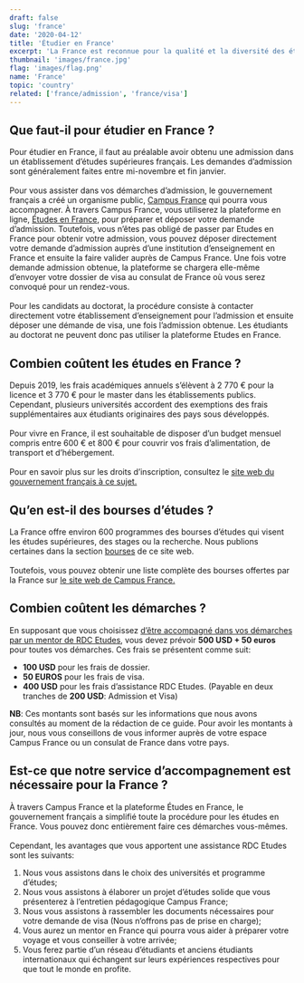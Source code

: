 ```yaml
---
draft: false
slug: 'france'
date: '2020-04-12'
title: 'Étudier en France'
excerpt: 'La France est reconnue pour la qualité et la diversité des études proposées par ses écoles et universités et pour sa richesse culturelle. Etudier en France vous permettra de découvrir un pays très varié au patrimoine riche et multi-culturel.'
thumbnail: 'images/france.jpg'
flag: 'images/flag.png'
name: 'France'
topic: 'country'
related: ['france/admission', 'france/visa']
---
```


## Que faut-il pour étudier en France ?

Pour étudier en France, il faut au préalable avoir obtenu une admission dans un établissement d’études supérieures français.
Les demandes d’admission sont généralement faites entre mi-novembre et fin janvier.
\
\
Pour vous assister dans vos démarches d’admission, le gouvernement français a créé un organisme public, <a href="https://www.campusfrance.org/fr/espaces" target="_blank" rel="noreferrer noopener">Campus France</a> qui pourra vous accompagner.
À travers Campus France, vous utiliserez la plateforme en ligne, <a href="https://pastel.diplomatie.gouv.fr/etudesenfrance/dyn/public/authentification/login.html" target="_blank" rel="noreferrer noopener">Études en France</a>, pour préparer et déposer votre demande d’admission.
Toutefois, vous n’êtes pas obligé de passer par Etudes en France pour obtenir votre admission, vous pouvez déposer directement votre demande d’admission auprès d’une institution d’enseignement en France et ensuite la faire valider auprès de Campus France.
Une fois votre demande admission obtenue, la plateforme se chargera elle-même d’envoyer votre dossier de visa au consulat de France où vous serez convoqué pour un rendez-vous.
\
\
Pour les candidats au doctorat, la procédure consiste à contacter directement votre établissement d’enseignement pour l’admission et ensuite déposer une démande de visa, une fois l’admission obtenue.
Les étudiants au doctorat ne peuvent donc pas utiliser la plateforme Etudes en France.

## Combien coûtent les études en France ?

Depuis 2019, les frais académiques annuels s’élèvent à 2 770 € pour la licence et 3 770 € pour le master dans les établissements publics.\
Cependant, plusieurs universités accordent des exemptions des frais supplémentaires aux étudiants originaires des pays sous développés.
\
\
Pour vivre en France, il est souhaitable de disposer d’un budget mensuel compris entre 600 € et 800 € pour couvrir vos frais d’alimentation, de transport et d’hébergement.
\
\
Pour en savoir plus sur les droits d’inscription, consultez le <a href="https://www.etudiant.gouv.fr/cid96721/droits-d-inscription.html" target="_blank" rel="noreferrer noopener">site web du gouvernement français à ce sujet.</a>

## Qu’en est-il des bourses d’études ?

La France offre environ 600 programmes des bourses d’études qui visent les études supérieures, des stages ou la recherche. Nous publions certaines dans la section [bourses](/bourses) de ce site web.
\
\
Toutefois, vous pouvez obtenir une liste complète des bourses offertes par la France sur <a href="http://campusbourses.campusfrance.org/fria/bourse/#/catalog" target="_blank" rel="noopener noreferrer">le site web de Campus France.</a>

## Combien coûtent les démarches ?

En supposant que vous choisissez [d’être accompagné dans vos démarches par un mentor de RDC Etudes](/accompagnement), vous devez prévoir **500 USD + 50 euros** pour toutes vos démarches.
Ces frais se présentent comme suit:

- **100 USD** pour les frais de dossier.
- **50 EUROS** pour les frais de visa.
- **400 USD** pour les frais d’assistance RDC Etudes. (Payable en deux tranches de **200 USD**: Admission et Visa)

**NB**: Ces montants sont basés sur les informations que nous avons consultés au moment de la rédaction de ce guide.
Pour avoir les montants à jour, nous vous conseillons de vous informer auprès de votre espace Campus France ou un consulat de France dans votre pays.

## Est-ce que notre service d’accompagnement est nécessaire pour la France ?

À travers Campus France et la plateforme Études en France, le gouvernement français a simplifié toute la procédure pour les études en France.
Vous pouvez donc entièrement faire ces démarches vous-mêmes.
\
\
Cependant, les avantages que vous apportent une assistance RDC Etudes sont les suivants:

1. Nous vous assistons dans le choix des universités et programme d’études;
2. Nous vous assistons à élaborer un projet d’études solide que vous présenterez à l’entretien pédagogique Campus France;
3. Nous vous assistons à rassembler les documents nécessaires pour votre demande de visa (Nous n’offrons pas de prise en charge);
4. Vous aurez un mentor en France qui pourra vous aider à préparer votre voyage et vous conseiller à votre arrivée;
5. Vous ferez partie d’un réseau d’étudiants et anciens étudiants internationaux qui échangent sur leurs expériences respectives pour que tout le monde en profite.
